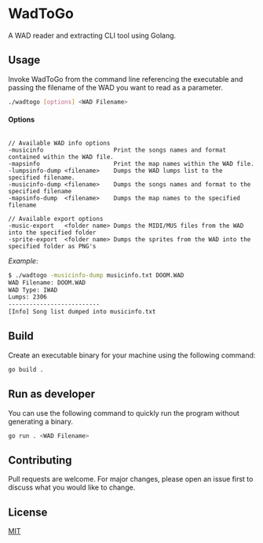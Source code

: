# WadToGo

A WAD reader and extracting CLI tool using Golang.

## Usage

Invoke WadToGo from the command line referencing the executable and passing the filename of the WAD you want to read as a parameter.

```bash
./wadtogo [options] <WAD Filename>
```

#### Options

```

// Available WAD info options
-musicinfo                    Print the songs names and format contained within the WAD file.
-mapsinfo                     Print the map names within the WAD file.
-lumpsinfo-dump <filename>    Dumps the WAD lumps list to the specified filename.
-musicinfo-dump <filename>    Dumps the songs names and format to the specified filename
-mapsinfo-dump  <filename>    Dumps the map names to the specified filename

// Available export options
-music-export   <folder name> Dumps the MIDI/MUS files from the WAD into the specified folder
-sprite-export  <folder name> Dumps the sprites from the WAD into the specified folder as PNG's

```

_Example_:
```bash
$ ./wadtogo -musicinfo-dump musicinfo.txt DOOM.WAD
WAD Filename: DOOM.WAD
WAD Type: IWAD
Lumps: 2306
--------------------------
[Info] Song list dumped into musicinfo.txt
```

## Build

Create an executable binary for your machine using the following command:

```bash
go build .
```

## Run as developer

You can use the following command to quickly run the program without generating a binary.

```bash
go run . <WAD Filename>
```

## Contributing
Pull requests are welcome. For major changes, please open an issue first to discuss what you would like to change.

## License

[MIT](https://choosealicense.com/licenses/mit/)
